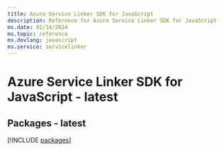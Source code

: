 ```yaml
---
title: Azure Service Linker SDK for JavaScript
description: Reference for Azure Service Linker SDK for JavaScript
ms.date: 02/14/2024
ms.topic: reference
ms.devlang: javascript
ms.service: servicelinker
---
```

# Azure Service Linker SDK for JavaScript - latest
## Packages - latest
[!INCLUDE [packages](service-linker-index.md)]